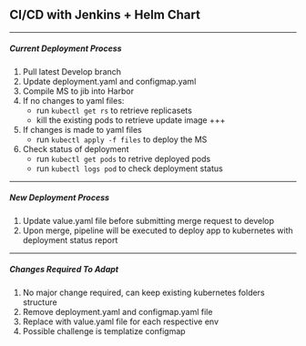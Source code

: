## CI/CD with Jenkins + Helm Chart
---
##### Current Deployment Process
1. Pull latest Develop branch
2. Update deployment.yaml and configmap.yaml 
3. Compile MS to jib into Harbor
4. If no changes to yaml files:
	- run `kubectl get rs` to retrieve replicasets 
	- kill the existing pods to retrieve update image
+++
5. If changes is made to yaml files 
	- run `kubectl apply -f files` to deploy the MS
6. Check status of deployment 
	- run `kubectl get pods` to retrive deployed pods
	- run `kubectl logs pod` to check deployment status
---
##### New Deployment Process
1. Update value.yaml file before submitting merge request to develop
2. Upon merge, pipeline will be executed to deploy app to kubernetes with deployment status report 

---
##### Changes Required To Adapt
1. No major change required, can keep existing kubernetes folders structure
2. Remove deployment.yaml and configmap.yaml file
3. Replace with value.yaml file for each respective env
4. Possible challenge is templatize configmap 
